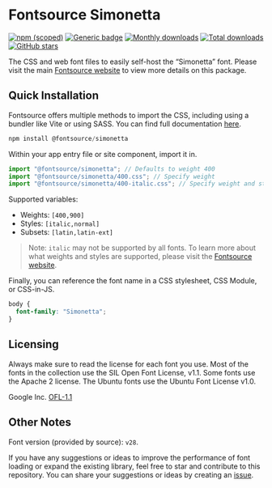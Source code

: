 # Fontsource Simonetta

[![npm (scoped)](https://img.shields.io/npm/v/@fontsource/simonetta?color=brightgreen)](https://www.npmjs.com/package/@fontsource/simonetta) [![Generic badge](https://img.shields.io/badge/fontsource-passing-brightgreen)](https://github.com/fontsource/fontsource) [![Monthly downloads](https://badgen.net/npm/dm/@fontsource/simonetta)](https://github.com/fontsource/fontsource) [![Total downloads](https://badgen.net/npm/dt/@fontsource/simonetta)](https://github.com/fontsource/fontsource) [![GitHub stars](https://img.shields.io/github/stars/fontsource/fontsource.svg?style=social&label=Star)](https://github.com/fontsource/fontsource/stargazers)

The CSS and web font files to easily self-host the “Simonetta” font. Please visit the main [Fontsource website](https://fontsource.org/fonts/simonetta) to view more details on this package.

## Quick Installation

Fontsource offers multiple methods to import the CSS, including using a bundler like Vite or using SASS. You can find full documentation [here](https://fontsource.org/docs/getting-started/introduction).

```javascript
npm install @fontsource/simonetta
```

Within your app entry file or site component, import it in.

```javascript
import "@fontsource/simonetta"; // Defaults to weight 400
import "@fontsource/simonetta/400.css"; // Specify weight
import "@fontsource/simonetta/400-italic.css"; // Specify weight and style
```

Supported variables:
- Weights: `[400,900]`
- Styles: `[italic,normal]`
- Subsets: `[latin,latin-ext]`

> Note: `italic` may not be supported by all fonts. To learn more about what weights and styles are supported, please visit the [Fontsource website](https://fontsource.org/fonts/simonetta).

Finally, you can reference the font name in a CSS stylesheet, CSS Module, or CSS-in-JS.

```css
body {
  font-family: "Simonetta";
}
```

## Licensing
Always make sure to read the license for each font you use. Most of the fonts in the collection use the SIL Open Font License, v1.1. Some fonts use the Apache 2 license. The Ubuntu fonts use the Ubuntu Font License v1.0.

Google Inc.
[OFL-1.1](http://scripts.sil.org/OFL)

## Other Notes
Font version (provided by source): `v28`.

If you have any suggestions or ideas to improve the performance of font loading or expand the existing library, feel free to star and contribute to this repository. You can share your suggestions or ideas by creating an [issue](https://github.com/fontsource/fontsource/issues).